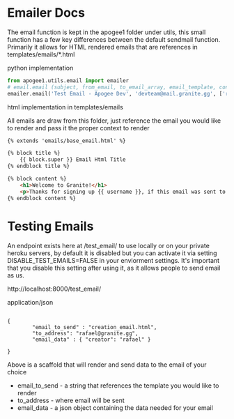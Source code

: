 # Emailer Docs
The email function is kept in the apogee1 folder under utils, this small function has a few key differences
between the default sendmail function. Primarily it allows for HTML rendered emails that are references in templates/emails/\*.html

python implementation 
```python
from apogee1.utils.email import emailer
# email.email (subject, from_email, to_email_array, email_template, context)
emailer.email('Test Email - Apogee Dev', 'devteam@mail.granite.gg', ['rafael@granite.gg'], 'event_reminder_email.html', {"username" : "rafael"})

```

html implementation in templates/emails

All emails are draw from this folder, just reference the email you would like to render and pass it the proper context to render
```html
{% extends 'emails/base_email.html' %}

{% block title %}
    {{ block.super }} Email Html Title
{% endblock title %}

{% block content %}
	<h1>Welcome to Granite!</h1>
	<p>Thanks for signing up {{ username }}, if this email was sent to you by mistake or you did not sign up for Granite please disregard.</p>
{% endblock content %}

```

# Testing Emails
An endpoint exists here at /test_email/ to use locally or on your private heroku servers, by default it is disabled
but you can activate it via setting DISABLE_TEST_EMAILS=FALSE in your enviorment settings. It's important that you 
disable this setting after using it, as it allows people to send email as us.

http://localhost:8000/test_email/

application/json
```

{
        "email_to_send" : "creation_email.html",
        "to_address": "rafael@granite.gg",
        "email_data" : { "creator": "rafael" }

}

```

Above is a scaffold that will render and send data to the email of your choice
* email_to_send - a string that references the template you would like to render
* to_address - where email will be sent
* email_data - a json object containing the data needed for your email
